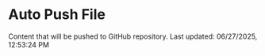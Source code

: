 # Auto Push File

Content that will be pushed to GitHub repository.
Last updated: 06/27/2025, 12:53:24 PM